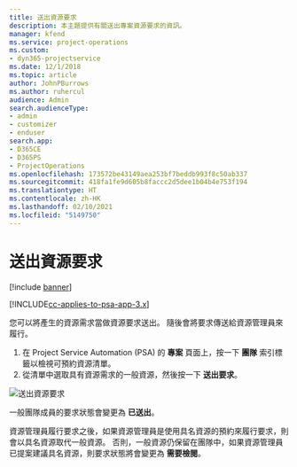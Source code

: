 ```yaml
---
title: 送出資源要求
description: 本主題提供有關送出專案資源要求的資訊。
manager: kfend
ms.service: project-operations
ms.custom:
- dyn365-projectservice
ms.date: 12/1/2018
ms.topic: article
author: JohnPBurrows
ms.author: ruhercul
audience: Admin
search.audienceType:
- admin
- customizer
- enduser
search.app:
- D365CE
- D365PS
- ProjectOperations
ms.openlocfilehash: 173572be43149aea253bf7beddb993f8c50ab337
ms.sourcegitcommit: 418fa1fe9d605b8faccc2d5dee1b04b4e753f194
ms.translationtype: HT
ms.contentlocale: zh-HK
ms.lasthandoff: 02/10/2021
ms.locfileid: "5149750"
---
```

# <a name="submitting-a-resource-request"></a>送出資源要求

[!include [banner](../includes/psa-now-project-operations.md)]

[!INCLUDE[cc-applies-to-psa-app-3.x](../includes/cc-applies-to-psa-app-3x.md)]

您可以將產生的資源需求當做資源要求送出。 隨後會將要求傳送給資源管理員來履行。

1. 在 Project Service Automation (PSA) 的 **專案** 頁面上，按一下 **團隊** 索引標籤以檢視可預約資源清單。 
2. 從清單中選取具有資源需求的一般資源，然後按一下 **送出要求**。

![送出資源要求](media/RM-how-to-18.png)

一般團隊成員的要求狀態會變更為 **已送出**。

資源管理員履行要求之後，如果資源管理員是使用具名資源的預約來履行要求，則會以具名資源取代一般資源。 否則，一般資源仍保留在團隊中，如果資源管理員已提案建議具名資源，則要求狀態將會變更為 **需要檢閱**。
